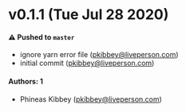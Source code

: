 # v0.1.1 (Tue Jul 28 2020)

#### ⚠️ Pushed to `master`

- ignore yarn error file (pkibbey@liveperson.com)
- initial commit (pkibbey@liveperson.com)

#### Authors: 1

- Phineas Kibbey (pkibbey@liveperson.com)
